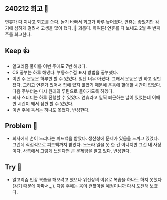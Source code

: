 ## 240212 회고 💬
연휴가 다 지나고 회고를 쓴다. 놀기 바빠서 회고가 하루 늦어졌다. 연휴는 좋았지만 감기에 심하게 걸려서 고생을 많이 했다. 🤧 괴롭다. 하여튼! 연휴를 다 보내고 2월 두 번째 주를 회고한다. 
## Keep 👍
- 알고리즘 풀이를 이번 주에도 7번 해냈다. 
- CS 공부는 하루 해냈다. 부동소수점 표시 방법을 공부했다.
- 이번 주 운동은 하루만 할 수 있었다. 일단 너무 아팠다. 그래서 운동은 안 하고 잠만 잤다. 그리고 연휴가 있어서 집에 있지 않았기 때문에 운동에 할애할 시간이 없었다. 다음 주부터는 다시 원래의 루틴으로 돌아가도록 하겠다.
- 회사 스터디는 하루 진행할 수 있었다. 연휴라고 일찍 퇴근하는 날이 있었는데 이때만 시간이 돼서 잠깐 할 수 있었다. 
- 이번 주에 독서는 하나도 못했다. 반성한다.
## Problem 🤢
- 회사에서 손이 느리다는 피드백을 받았다. 생산성에 문제가 있음을 느끼고 있었다. 그런데 직접적으로 피드백까지 받았다. 노느라 일을 못 한 건 아니지만 그건 내 사정이다. 사측에서 그렇게 느낀다면 큰 문제임을 알고 있다. 반성한다.
## Try 🧚
- 알고리즘 인강 복습을 해보려고 했으나 위신상의 이유로 복습을 하나도 하지 못했다(감기 때문에 아파서,,,). 다음 주에는 몸이 괜찮아질 예정이니까 다시 도전해 보겠다.